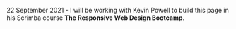 22 September 2021 - I will be working with Kevin Powell to build this page in his Scrimba course **The Responsive Web Design Bootcamp**.